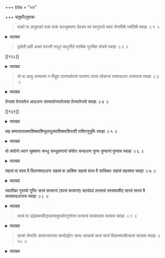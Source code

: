 +++
title = "०४"

+++
चतुर्थोऽनुवाकः

> वाको वा अनुवाको वाकं वाकं सञ्जुषमाणः देवस्य स्वं स्वगुप्तये स्वयं जेनातिषे ज्योतिषे स्वाहा ॥ १ ॥

<details><summary>व्याख्या</summary>

वाकः अनुवाक एव यद्वा वाकं वाकं प्रत्यनुवाकं प्रतिवाक्यं वा सञ्जुषमाणः अस्य मन्त्रस्याध्येतरि प्रियमाणः ॥ 

> वेदाक्षराणि यावन्ति पठितानि द्विजोत्तमैः ।  
यावन्ति हरिनामानि कीर्तितानि न संशयः ।  
तपसा विद्यया तुष्ट्या धत्ते वेदं हरेस्तनुम् ॥ 
 
इति स्वनामत्वाच्च “स ह वा एतस्य महतो भूतस्य निश्वसितमेतद्यदृग्वेदः" इत्यादिश्रुतेर्निश्वासरूपत्वाच्च वाकं सञ्जुषमाण इत्युक्तम् । देवः 

> दिवु क्रीडाविजिगीषाव्यवहारद्युतिस्तुतिमोदमदस्वप्नकान्तिगतिषु 

इति । स देवः स्वं स्वतेजोरूपं स्वगुप्तये स्वकृतलोकमर्यादरक्षणार्थं त्रयोमयं सूर्यं जेनातिषे कल्पयति । "सूर्याचन्द्रमसौ धाता यथापूर्वमकल्पयत्" इति श्रुतिः । 

> आदित्यो वा एष एतन्मण्डलं तपति तत्र ता ऋचस्तदृचा मण्डलँ स ऋचां लोकोऽथ य एष एतस्मिन् मण्डलेऽर्चिर्दीप्यते तानि सामानि स साम्नां लोकोऽथ य एष एतस्मिन्मण्डलेऽर्चिषि पुरुषस्तानि यजूँषि स यजुषा मण्डलँ स यजुषां लोकः सैषा त्रय्येव विद्या तपति 

इत्यादिस्वयज्योतिषे अनश्वरज्योतिषे तुभ्यम् ॥ १ ॥

</details>

> द्वावेतौ पक्षी अचरं चरन्तौ नाधुरं व्यधुनीते यश्चैकं भुनक्ति भोक्त्रे स्वाहा ॥ २ ॥ 
 
[[१२८]]

<details><summary>व्याख्या</summary>

शरीरस्य तौ एतौ द्वौ जीवात्मपरमात्मानौ पक्षी पक्षिप्रायौ अचरं प्रकृतिं चरन्तौ शरीरे स्थितौ । यद्वा "चर गतिभक्षणयोः" इति प्रयोज्यप्रयोजकभावेन प्रकृतिं भक्षयन्तौ । 
यद्वा कर्मफलमुपनिषदन्तरे - 

> ऋतं पिबन्तौ सुकृतस्य लोके  
गुहां प्रविष्टौ परमे परार्धे ।  
छायातपौ ब्रह्मविदो वदन्ति  
पञ्चाग्नयो ये च त्रिणाचिकेताः ॥ इति ॥

नाधुरं व्यधुनीते तत्र परमां धुरं भारं धुनित इति न धुनित एव । श्रुत्यन्तरे - 

> द्वा सुपर्णा सयुजा सखाया समानं वृक्षं परिषस्वजाते ।  
तयोरन्यः पिप्पलं स्वाद्वत्त्यनश्नन्नन्यो अभिचाकशीति ॥ 

यश्चैकं भुनक्ति यः परमात्मा एकजीवात्मानं चकारात्प्रकृतिं च 
भुनक्ति संहरति । 
श्रुतिः - 

> यस्य ब्रह्म च क्षत्रं च उभे भवत ओदनः ।  
मृत्युर्यस्योपसेचनं क इत्था वेद यत्र सः ॥ 

इति ॥ 

हरेरेव सर्वसंहारकरत्वं श्रूयते 

> हरिँ हरन्तमनुयन्ति देवाः । विश्वस्येशानं वृषभं मतीनाम् 

इति । ईशानशब्दश्रवणाद्रुद्र एवेति चेत् सत्यम् । “विश्वस्येशानम्”, “पतिं विश्वस्यात्मेश्वरम्", "अस्येशाना जगतो विष्णुपत्नी" इत्यादिश्रुतिषु लक्ष्मीनारयणयोर्जगदीश्वरत्वश्रवणात्केवलेशानशब्दश्रवणाभावात् । "ईशानः सर्वविद्यानाम्" इति विद्यामात्रेशानत्वस्य श्रवणात् । 
 
[[१२९]]

> ब्रह्मा शम्भुस्तथैवार्कश्चन्द्रमाश्च शतक्रतुः ।  
एवमाद्यास्तथा चान्ये युक्ता वैष्णवतेजसा ॥  
जगत्कार्यावसाने तु वियुज्यन्ते च तेजसा ।  
वितेजसश्च ते सर्वे पञ्चत्वमुपयान्ति च ॥ 

इति ॥ 
अत एव सर्वसंहारकत्वं श्रीमन्नारायणस्य सर्वसंहारकस्य ॥ २ ॥

</details>

> यो वा आयुः परमात्मा न मीढुषः पारम्पर्यात्परं परायणः पराय लोकानां परमादधानः परम्पराय स्वाहा ॥ ३ ॥ 

<details><summary>व्याख्या</summary>

यः परमात्मा नारायणः मीढुषो रुद्रस्य "नमो रुद्राय मीढुषे" इति परमायुः आपन्निवारकत्वात् परममृत्युत्वाच्च । आरण्यके- "किं तद्विष्णोर्बलमाहुः" इत्यारभ्य बलादिकमुत्पाद्य "पृच्छामि त्वा परं मृत्युम्" इति प्रश्नस्य प्रतिवचनम् । 

> अमुमाहुः परं मृत्युम् । पवमानं तु मध्यमम् ।  
अग्निरेवावमो मृत्युः । चन्द्रमाश्चतुरुच्यते ॥ 

इति भगवत्येव परं मृत्युत्वं प्रतिपादितम् । परमात्मानमन्तर्यामिणम् । विभक्तिव्यत्ययः । परमात्मा पारम्पर्यात्परम्पराय लोकानां परमुत्कृष्टपरः भिन्नपरः शत्रुश्च परमादधानः उत्कृष्टत्वं प्रथमानः अत एव परायणः परमगतिभूतः मोक्षोपायभूत इत्यर्थः । यद्वा चतुर्विधपुरुषार्थानां गतिभूतः । पराय उत्कृष्टगतिभूताय । 
ननु, 

> यो ब्रह्मा ब्रह्मण उज्जहार प्राणेश्वरः कृत्तिवासाः पिनाकी ।  
ईशानो देवः स न आयुर्दधातु तस्मै जुहोमि हविषा घृतेन ॥ 

इत्यायुषो निमित्ते कथं रुद्रप्रार्थना प्रतिपाद्यत इति चेत्सत्यम् । 

[[१३०]]

भारते - 

> ततस्ते च सुरास्सर्वे ब्रह्मा ते च महर्षयः ।  
वेददृष्टेन विधिना वैष्णवं क्रतुमारभन् ॥  
तस्मिन् सत्रे तदा ब्रह्मा स्वयं भागमकल्पयत् ।  
देवा महर्षयश्चैव सर्वे भागानकल्पयन् ॥  
ते कार्तयुगधर्माणो भागाः परमसत्कृताः ।  
प्रापुरादित्यवर्णान्तं पुरुषं तमसः परम् ॥ 

श्रीभगवान् - 

> येन यः कल्पितो भागः स तथा समुपागतः ।  
यतोऽहं प्रविशाम्यद्य फलमावृत्तिलक्षणम् ॥  
यज्ञैर्ये वापि यक्ष्यन्ति सर्वलोकेषु वै सुराः ।  
कल्पयिष्यन्ति वै भागांस्ते नरा वेदकल्पितान् ॥  
यो मे यथा कल्पितवान् भागमस्मिन् महाक्रतौ ।  
स तथा यज्ञभागार्हो वेदसूत्रे मया कृते 

॥ इति ॥ अतो ब्रह्मरुद्रादीनां तत्तत्कर्मसु पूजार्हत्वं भगवतो नारायणस्य वरप्रदानलब्धम् । यद्वा संहारकत्वेन भगवता सृष्टत्वात् तत्पूजेति इदं प्रपन्नविषयं न भवति । भगवन्मन्त्रस्य मृत्युञ्जयत्वम् । 

> एते सहस्रमयुतं पाशा मृत्यो मर्त्याय हन्तवे ।  
तान् यज्ञस्य मायया सर्वानवयजामहे । 

अस्यार्थः - हे मृत्यो मर्त्याय हन्तवे वर्तसे व्रतसहस्रमयुतमेते पाशाः तान्पाशान् यज्ञस्य मायया “यज्ञो वै विष्णुः" इति श्रुतेः ।

उपनिषदन्तरे -

> यज्ञाख्यः परमात्मा य उच्यते तस्य होतृभिः ।  
उपनीतं ततोऽस्यैतत्तस्माद्यज्ञोपवीतकम् ॥ 

इति ॥ 
 
[[१३१]] 

विष्णोर्मायया आश्चर्यकारिण्या वैष्णव्या विद्यया मन्त्रेण सर्वान् तान् पाशानवयजामहे अधस्तात्कुर्मः । 

> यदन्तस्तमशेषेण वाङ्मयं देववैदिकम् ।  
तस्मै व्यापकमुख्याय मन्त्राय महते नमः ॥ 

ननु 

> हरिँ हरन्तमनुयन्ति देवाः । विश्वस्येशानं वृषभं मतीनाम् । ब्रह्मसरूपमनु मेदमागात् । 

इत्यादिषु हरिं नृसिंहं हरन्तं शरभरूपेण ईशानं रुद्रं देवा अनुयान्ति गतिं कुर्वन्ति । अतः सर्वसंहारकारको रुद्र एवेति चेत् तदसत् । 

> पूर्वापरपरामृष्टशब्दानां कुरुते मतिम् । 

इति । 

पूर्वानुवाके - 

> भर्ता सन्भ्रियमाणो बिभर्ति । एको देवो बहुधा निविष्टः । 

इत्यारभ्य 

> तमेव मृत्युममृतं तमाहुः । तं भर्तारं तमु गोप्तारमाहुः 

इत्यादिषु भर्तृशब्देन 

> व्यष्टभ्नाद्रोदसी विष्णवेते । दाधर्थ पृथिवीमभितो मयूखैः 

इति स्वकान्त्यैवावतीर्य तेन रूपेण जगद्धरणम् 

> किं तद्विष्णोर्बलमाहुः । का दीप्तिः किं परायणम् । एको यद्धारयद्देवः । रेजती रोदसी उभे । वाताद्विष्णोर्बलमाहुः । 

इत्यारभ्य । 

> पृच्छामि त्वा परं मृत्युम् । अवमं मध्यमं चतुम् । लोकं च पुण्यपापानाम् । एतत्पृच्छामि सम्प्रति । अमुमाहुः परं मृत्युम् । पवमानं तु मध्यमम् । अग्निरेवावमो मृत्युः । चन्द्रमाश्चतुरुच्यते ॥ 

इति परमात्मनो विष्णोरेव परं मृत्युत्वं प्रतिपादितम् । देवशब्दः सामान्यवाचीति एको देव इत्युक्तम् । “एको देवो नारायणः", "अपहतपाप्मा दिव्यो देव एको नारायणः", "रुद्रास्तु बहवः", "सहस्राणि सहस्रशो ये रुद्राः", "तमेव मृत्युम्", "परं मृत्यो अनु परेहि पन्थाम्” इति । 

[[१३२]] 
 
नृसिंहतापनीयोपनिषदि - 

> उग्रं वीरं महाविष्णुं ज्वलन्तं सर्वतोमुखम् ।  
नृसिंहं भीषणं भद्रं मृत्युमृत्युं नमाम्यहम् ॥ 

इति ॥ 
तत्रैव — 

> अथ कस्मादुच्यत उग्रमिति । स होवाच प्रजापतिः - यस्मात्स्वमहिम्ना सर्वान् लोकान् सर्वान् देवान् सर्वानात्मनः सर्वाणि भूतानि उद्गृह्णाति अजस्रं सृजति विसृजति वासयति उदग्राह्यत ́उद्गृह्यते । 
>
> स्तुहि श्रुतं गर्तसदं युवानं मृगं न भीममुपहत्नुमुग्रम् ।  
मृडा जरित्रे सिंह स्तवानो अन्यं ते अस्मन्निवपन्तु सेनाः ॥  
>
> तस्मादुच्यत उग्रमिति ॥ 

> अथ कस्मादुच्यते वीरमिति । यस्मात्स्वमहिम्ना सर्वान् लोकान् सर्वान् देवान् सर्वानात्मनः सर्वाणि भूतानि विरमति विरामयत्यजस्रं सृजति विसृजति वासयति । यतो वीरः कर्मण्यः सुदक्षो युक्तग्रावा जायते देवकामः । तस्मादुच्यते वीरमिति ॥ 

> अथ कस्मादुच्यते महाविष्णुमिति । यस्मात्स्वमहिम्ना सर्वान् लोकान् सर्वान् देवान् सर्वानात्मनः सर्वाणि भूतानि व्याप्नोति व्यापयति स्नेहो यथा पललपिण्डं शान्तमूलमोतं प्रोतमनुव्याप्तं व्यतिषिक्तो व्याप्यते व्यापयते । 
>
>> यस्मान्न जातः परो अन्यो अस्ति  
य आविवेश भुवनानि विश्वा ।  
प्रजापतिः प्रजया संविदानः  
त्रीणि ज्योतीँषि सचते स षोडशी ॥  
>
> तस्मादुच्यते महाविष्णुमिति ॥ 
 
[[१३३]]

> अथ कस्मादुच्यते ज्वलन्तमिति । यस्मात् स्वमहिम्ना सर्वान् लोकान् सर्वान् देवान् सर्वानात्मनः सर्वाणि भूतानि स्वतेजसा ज्वलति ज्वालयति ज्वाल्यते ज्वालयते । सविता प्रसविता दीप्तो दीपयन् दीप्यमानः ज्वलन् ज्वलिता तपन् वितपन् सन्तपन् रोचनो रोचमानः शोभनः शोभमानः कल्याणः । तस्मादुच्यते ज्वलन्तमिति ॥

> अथ कस्मादुच्यते सर्वतोमुखमिति । यस्मात्स्वमहिम्ना सर्वान् लोकान् सर्वान् देवान् सर्वानात्मनः सर्वाणि भूतानि स्वयमनिन्द्रियोऽपि सर्वतः पश्यति सर्वतः शृणोति सर्वतो गच्छति सर्वत आदत्ते सर्वगः सर्वगतस्तिष्ठति । 
>
>> एकः पुरस्ताद्य इदं बभूव यतो बभूव भुवनस्य गोपाः ।  
यमप्येति भुवनँ साम्पराये नमामि तमहं सर्वतोमुखमिति ।  
तस्मादुच्यते सर्वतोमुखमिति ॥ 

> अथ कस्मादुच्यते नृसिंहमिति । यस्मात्सर्वेषां भूतानां ना वीर्यतमः श्रेष्ठतमश्च सिंहो वीर्यतमः श्रेष्ठतमश्च तस्मान्नृसिंह आसीत् परमेश्वरो वा जगद्धितमेतद्रूपं यदक्षरं भवति । 
>
>> प्रतद्विष्णुः स्तवते वीर्याय मृगो न भीमः कुचरो गरिष्ठाः ।  
यस्योरुषु त्रिषु विक्रमणेष्वधिक्षियन्ति भुवनानि विश्वा ॥
>
> तस्मादुच्यते नृसिंहमिति ॥

> अथ कस्मादुच्यते भीषणमिति । यस्माद्भीषणं यस्य रूपं दृष्ट्वा सर्वे लोकाः सर्वे देवाः सर्वाणि भूतानि भीत्या पलायन्ते स्वयं यतः कुतश्च न 
बिभेति । 
>
>> भीषास्माद्वातः पवते भीषोदेति सूर्यः ।  
भीषास्मादग्निश्चेन्द्रश्च मृत्युर्धावति पञ्चम इति ॥ 
> 
> तस्मादुच्यते भीषणमिति ॥

[[१३४]]

> अथ कस्मादुच्यते भद्रमिति । यस्मात् स्वयं भद्रो भूत्वा सर्वदा भद्रं ददाति । रोचनो रोचमानः शोभनः शोभमानः कल्याणः । 
>
>> भद्रं कर्णेभिः शृणुयाम देवाः भद्रं पश्येमाक्षभिर्यजत्राः ।  
स्थिरैरङ्गैस्तुष्टुवा ँ सस्तनूभिः व्यशेम देवहितं यदायुः ॥ 
>
> तस्मादुच्यते भद्रमिति ॥

> अथ कस्मादुच्यते मृत्युमृत्युमिति । यस्मात् स्वमहिम्ना स्वभक्तानां स्मृत एव मृत्युमपमृत्युं च मारयति । 
>
>> य आत्मदा बलदा यस्य विश्व उपासते प्रशिषं यस्य देवाः ।  
यस्य छायामृतं यस्य मृत्युः कस्मै देवाय हविषा विधेम ॥ 
>
> तत्मादुच्यते मृत्युमृत्युमिति ॥ 

> अथ कस्मादुच्यते नमामीति । यस्माद्यं सर्वे देवा नमन्ति 
मुमुक्षवो ब्रह्मवादिनश्च । 
>
>> प्रनूनं ब्रह्मणस्पतिर्मन्त्रं वदत्युक्थ्यम् ।  
यस्मिन्निन्द्रो वरुणो मित्रो अर्यमा देवा ओकांसि चक्रिरे ॥ 
>
> तस्मादुच्यते नमामीति ॥

> अथ कस्मादुच्यते अहमिति । 
>
>> अहमस्मि प्रथमजा ऋतस्य पूर्वं देवेभ्यो अमृतस्य नाभिः ।  
यो मा ददाति स इ देवमावाः अहमन्नमन्नमदन्तमद्मि ।  
अहं विश्वं भुवनमभ्यभवां सुवर्णज्योतीः ॥ 
>
> य एवं वेद । इत्युपनिषत् ॥ 

उपनिषत्सु नृसिंहस्य प्रभावा एवं श्रूयन्ते । 
 
[[१३५]]

पुराणेषु च - 

> ब्रह्मरुद्रेन्द्रवह्नीन्दुदिवाकरमनुग्रहाः ।  
तच्छक्त्याऽधिष्ठितास्सन्तो मोदन्ते दिवि देवताः ॥  
जगत्कार्यावसाने तु वियुज्यन्ते च तेजसा ।  
वितेजसश्च ते सर्वे पञ्चतामुपयान्ति च ॥ 

इति ॥ भारते - 

> सत्त्वमादाय सर्वेषां तेजसोऽथ दिवौकसाम् ।  
तेजसाऽप्यधिको भूत्वा भूयोऽप्यतिबलोऽभवत् ॥  
ततः प्रभृति देवानां देवदेवो भवोद्भवः ।  
पतिश्च सर्वभूतानां पशूनां चाभवत्तदा ॥  
भासयामास तान् सत्त्वान् देवदेवो महाद्युतिः ।  
अर्थमादाय सर्वेषां तेजसा प्रज्वलन्निति ॥  
ततोऽभिषिषिचुः सर्वे सुरा रुद्रा मुरारिहम् ।  
महादेव इति ह्यासीद्देवदेवो महेश्वरः ॥ 

अत एव महादेवादिशब्दवाच्यत्वं रुद्रस्य वरप्रदानलब्धम् अत एव तमेव मृत्युमित्युक्तम् । अत्र परंब्रह्मण एवामृतशब्दवाच्यत्वं न तु रुद्रस्य । आरण्यके – 

> नैव देवो न मर्त्यः । न राजा वरुणो विभुः ।  
नाग्निर्नेन्द्रो न पवमानः । मातृक्कच्चन विद्यते ।  
दिव्यस्यैका धनुरार्त्निः पृथिव्यामपरा श्रिता ।  
तस्येन्द्रो वम्रिरूपेण । धनुर्ज्यामच्छिनत्स्वयम् ।  
तदिन्द्रधनुरित्यज्यम् । अभ्रवर्णेषु चक्षते । एतदेव शंयोर्बार्हस्पत्यस्य ।  
एतद्रुद्रस्य धनुः । रुद्रस्य त्वेव धनुरार्त्निः । शिर उत्पिपेष ।  
स प्रवर्ग्योऽभवत् । तस्माद्यस्स प्रवर्ग्येण यज्ञेन यजते ।  
रुद्रस्य स शिरः प्रतिदधाति । नैन‍ँ रुद्र आरुको भवति ॥ 

इति ॥ 
 
[[१३६]]

त्रिपुरसंहारकस्य रुद्रस्य पशुपतित्वादिप्रार्थना श्रूयते यजुषि - 

> तेषामसुराणां तिस्रः पुर आसन्नयस्मय्यवमाथ रजताथ हरिणी ता देवा जेतुं नाशक्नुवन् ता उपसदैवाजिगीषन् तस्मादाहुर्यश्चैवं वेद यश्च नोपसदा वै महापुरं जयन्तीति त इषुँ समस्कुर्वताग्निमनीक‍ँ सोमँ शल्यं विष्णुं तेजनं तेऽब्रुवन् क इमामसिष्यतीति रुद्र इत्यब्रुवन् रुद्रो वै क्रूरः सोऽस्यत्विति सोऽब्रवीद्वरं वृणा अहमेव पशूनामधिपतिरसानीति तस्माद्रुद्रः पशूनामधिपतिः 

इत्यादि ॥

श्वेताश्वतरे - 

> तं विश्वरूपं भवभूतमीड्यं देवं स्वचित्तस्थमुपास्य पूर्वम् ।  
स वृक्षकालाकृतिभिः परोऽन्यो यस्मात्प्रपञ्चः परिवर्ततेऽयम् ॥  
धर्मावहं पापनुदं भगेशं ज्ञात्वात्मस्थममृतं विश्वधाम ।  
तमीश्वराणां परमं महेश्वरं तं देवतानां परमं च दैवतम् ॥  
पतिं पतीनां परमं परस्ताद्विदाम देवं भुवनेशमीड्यम् ।  
न तस्य कार्यं करणं च विद्यते न तत्समश्चाभ्यधिकश्च दृश्यते ॥  
परास्य शक्तिर्विविधैव श्रूयते स्वाभाविकी ज्ञानबलक्रिया च ।  
न तस्य कश्चित्पतिरस्ति लोके नचेशिता नैव च तस्य लिङ्गम् ।  
स कारणं करणाधिपाधिपो न चास्य कश्चिज्जनिता न चाधिपः ॥ 

इत्यादि । 
तं विश्वरूपमित्यारभ्य प्रतिपादितानि विशेषणानि रुद्रपराणीति चेत् तदसत् । 

> सहस्रशीर्षा पुरुषः सहस्राक्षः सहस्रपात् ।  
सहस्रशीर्षं देवं विश्वाक्षं विश्वशंभुवम् ॥

[[१३७]]
 
> विश्वं नारायणं देवमक्षरं परमं पदम् ।  
विश्वतः परमं नित्यं विश्वं नारायणँ हरिम् ॥  
विश्वमेवेदँ सर्वं तद्विश्वमुपजीवति ।  
पतिं विश्वस्यात्मेश्वरँ शाश्वतँ शिवमच्युतम् ॥ 

इत्यादि ॥ 
मुण्डकोपनिषदि -

> अग्निर्मूर्धा चक्षुषि चन्द्रसूर्यौ  
दिशः श्रोत्रे वाग्विवृताश्च वेदाः ।  
वायुः प्राणो हृदयं विश्वमस्य  
पद्भ्यां पृथिवी ह्येष सर्वभूतान्तरात्मा ॥ 

इत्यादि ॥ 
दिवौकसामर्धतेजसाप्याये तस्य अखिलदेवतावरप्रदानेन पशुपतित्वादिकं प्राप्तस्य पशुपतेः सर्वसंहारकत्वं नोपपद्यते । 
किञ्च - 

> नमाम्यहं पापनुदं भगेशं ज्ञात्वात्मस्थममृतं विश्वधाम ।  
तमीश्वराणां परमं महेश्वरं तं देवतानां परमं च दैवतम् ।  
पतिं पतीनां परमं परस्ताद्विदाम देवं भुवनेशमीड्यम् ॥

इत्याद्युपनिषद्वाक्येषु भगवन्महिमा प्रतिपाद्यते । 

> व्यक्तं हि भगवान् देवः साक्षान्नारायणः स्वयम् ।  
अष्टाक्षरस्वरूपेण मुखेषु परिवर्तते ॥

इति भगवन्मन्त्राः केवलमृत्युञ्जया न भवन्ति । किन्तु चतुर्वर्गफलप्रदा वा ॥ ३ ॥

</details>

तेजसां तेजस्तेज आदधानः सत्त्वस्तेजस्तेजसां तेजस्तेजसे स्वाहा ॥ ४ ॥ 
 
[[१३९]]

<details><summary>व्याख्या</summary>

यः परमात्मा तेजसां तेजस्तेज आदधानः नक्षत्राग्निचन्द्रसूर्याणामुत्तरोत्तरं तेजः प्रयच्छमानः सत्त्वस्तेजस्तेजसां सूर्यादीनां तेजोयुक्तानां यदा कदाचित् तेजोदर्शनाभावात् । 

कठवल्लीषु - 

> न तत्र सूर्यो भाति न चन्द्रतारकं  
नेमा विद्युतो भान्ति कुतोऽयमग्निः ।  
तमेव भान्तमनु भाति सर्वं  
तस्य भासा सर्वमिदं विभाति ॥ 

इति ॥ 
सूर्याद्यपेक्षयाऽधिकतेजोरूपत्वश्रवणात् नाशरहितत्वाच्च सत्त्वस्तेजसामित्युक्तम् । तेजस्विषु स्थितानां तेजसां तेषां तेजसामपि तेजसे पराभिभवनसामर्थ्यं तेज इति तस्मै ॥ ४ ॥ 

</details>

सह सम्पायास्त्वमाशिषमाशिभूताभूतमाशिषमाशिराशी राशिरनुभूमिः स्वाहा ॥ ५ ॥ 

<details><summary>व्याख्या</summary>

चेतनाचेतनेषु सर्वत्रान्तर्यामित्वेन वसन् वैषम्यनैर्घृण्याभावात् शत्रुमित्रोदासीनानां सहासमत्वे समत्वायाः पासि त्वम् आशिषमाशिभूताभूतम् आशिभूतम् अभूतं च आशिषमाशिः आशीराशिः आशिषां राशिः अनुभूमिः उत्पत्तिस्थानम् । तुभ्यमित्यर्थः ॥ ५ ॥ 

</details>

यो संयोगो ध्यानं जुषमाणः सन्धुः सन्धुक्षणानां संयोगः सन्दधानः पुण्यः पुण्यानां पुण्याय स्वाहा ॥ ६ ॥

<details><summary>व्याख्या</summary>

जीवात्मपरमात्मनोर्यो वा संयोगः उपायत्वेन च ध्यानं संयोगः । उपायत्वेनोपेयत्वेन च प्रीतिपूर्वकं जुषमाणः सेवमानः सन्धुक्षणानां कृपाकटाक्षेण प्रोक्षणाप्रोक्षणानां विषयभूतः सन्धुः सम्यक् प्रोक्षित इत्यर्थः । 
 
[[१३९]]

संयोगः सन्दधानः एवम्भूतः संयोगः सन्दधानः । पुण्यानां पुण्यशरीराणाम् एष एव साधु कर्मकरायते । यमेभ्यो लोकेभ्य उन्निषति एष एव साधुकर्म कारयति यमरो निनीषतीति । 
श्रीगीतायाम् — 

> तेषां सततयुक्तानां भजतां प्रीतिपूर्वकम् ।  
ददामि बुद्धियोगं तं येन मामुपयान्ति ते ॥

यद्वा पुण्यानां पुण्य इतरेषां मध्यस्थः तेन विना तृणाग्रमपि न चलतीति । पुण्याय पुण्यस्वरूपिणे तुभ्यम् ॥ ६ ॥

</details>

सहस्रं वा यस्य वै वितानमादधानः सहस्रं वा आशिषः सहस्रं यस्य वै सासिकाः सहस्रं सहस्राय स्वाहा ॥ ७ ॥

<details><summary>व्याख्या</summary>

मुक्तानामैश्वर्यं प्रतिपादयति । यस्य मुक्तस्य परमपदं गच्छतः सहस्रं वा यस्य वै वितानं मण्टपादूर्ध्वाच्छादनादि आदधानः । स्वयमेवातपमप्रयच्छमानः । सहस्रं वा आशिषः स्रक्चन्दनादयः । सासिकाः आसनादिभिः सहिताः । सहस्रं यस्य वै सासिकाः आसने सह रन्तुं योग्याः स्त्रियः । सहस्रं सहस्राय । "सहस्रशीर्षा पुरुषः" इत्यादिश्रुतिसिद्धाय तुभ्यम् । "तं पञ्चशतान्यप्सरसां प्रतिधावन्ति शतं मालाहस्ताः" इत्यादि ॥ ७ ॥ 

</details>

स्वातीका गुप्तयो गुप्तिः सत्त्वं सत्त्वानां (सत्यं सत्यानां) सात्वंपदं तत्सत्त्वं सत्त्वमासीत् सात्त्वं सात्त्वं वै सत्त्वमादधानाय स्वाहा ॥ ८ ॥ 

<details><summary>व्याख्या</summary>

स्वातीका गुप्तयः स्वर.... शं परमात्मानं नारायणमतिक्रम्य देवतान्तरमन्त्रान्तरसाधनान्तरप्रयोजनान्तरादीनामकिञ्चित्करत्वात् तेषां गोप्तृत्वशक्त्यभावात् गोप्तृत्वेन वरणं गुप्तयः ।

[[१४०]] 

यद्वा स्वान्तर्यामिणः परमात्मन एव गोप्तृत्वादयः । 

> आनुकूल्यस्य सङ्कल्पः प्रातिकूल्यस्य वर्जनम् ।  
रक्षिष्यतीति विश्वासो गोप्तृत्ववरणं तथा ॥  
आत्मनिक्षेपकार्पण्यं षड्विधा शरणागतिः ।  
अनन्यसाध्ये स्वाभीष्टे महाविश्वासपूर्वकम् ।  
तदेकोपायता याच्ञा प्रपत्तिः शरणागतिः ॥ 

इति ॥ गुप्तिः रक्षणं सत्त्वं यथार्थं सत्त्वानां सत्त्वभूतहितमिति भूतहितयुक्तानां सात्त्वंपदं सत्त्वपदपदं तत्सत्त्वं तत्सात्त्विकपदं नान्यदिति । 

> यत्पदं सात्वताभिख्यं विष्णुलोके महीयते । 

"देवैः सुकृतकर्मभिस्तत्र माममृतं कृधीन्द्रायेन्दो परिस्रव" इति ऋग्वेदब्राह्मणे । यद्वा परमात्मनो गुप्तयः गोप्तृत्वादिकमेव धर्मोत्तरापेक्षया सत्यं यथार्थमिति ये गृह्णन्ति तेषां सत्यानां सत्यत्वेन गृहीतानां सात्त्वंपदं परमपदं सत्त्वमासीत् । सात्त्विकमेवासीत् । सात्त्वं वै सत्त्वमेव सात्त्वं सात्वतशब्दवाच्यम् । “नामैकदेशे नामग्रहणम्" भीमो भीमसेन इतिवत् । 

> नित्यनैमित्तिकाजस्रा याज्ञीयाः परमाः क्रियाः ।  
सर्वं सात्वतमास्थाय विधिश्चक्रे समाहितः ॥ 

इति ॥ सत्त्वप्रधानत्वात् सात्वतशब्दप्रयोगः । भारतोक्तसात्वतशब्दवाच्यं पञ्चरात्रं न भवति सात्त्विकनामत्वेन प्रणीतत्वात् । 

> अथांशोः सात्वतो नाम विष्णुभक्तः प्रतापवान् ।  
महात्मा दाननिरतो धनुर्वेदविदां वरः ॥  
स नारदस्य वचनाद्वासुदेवार्चने रतः ।  
शास्त्रं प्रवर्तयामास कुण्डगोळादिभिः श्रुतम् ॥ 

[[१४१]]

> तस्य नाम्ना तु विख्यातं सात्वतं नाम शोभनम् ।  
प्रवर्तते महाशास्त्रं कुण्डादीनां हितावहम् ॥ 

इति ॥ साङ्ख्यपुराणे — 

> श्रुतिभ्रष्टः श्रुतिप्रोक्तप्रायश्चित्ते भयं गतः ।  
क्रमेण श्रुतिविध्यर्थं मनुष्यस्तन्त्रमाश्रयेत् ॥  
धर्मशास्त्रपुराणे च प्रोक्तं हि मरणान्तिकम् ।  
प्रायश्चित्तं मनुष्याणां पापिष्ठानां सुदारुणम् ॥  
भयं प्रबलचित्तानां मरणे जायते भृशम् ।  
तेषामेवाभिरक्षार्थं खल्वहं तन्त्रमुक्तवान् ॥  
पाञ्चरात्रं भागवतं तन्त्रं सात्वतनामकम् ।  
वेदाग्रहं समुद्दिश्य कमलापतिरुक्तवान् ॥ 

इति ॥ भागवते - 

> त्रिवक्त्राया उपश्लोकः पुत्रः कृष्णमनुव्रतः ।  
शिष्यः साक्षान्नारदस्य ददौ चित्तमखण्डितम् ॥  
तेनोक्तं सात्वतं तन्त्रं यज्ज्ञात्वा मुक्तिभाग्भवेत् ।  
यत्र स्त्रीशूद्रदासानां संस्कारो वैष्णवः स्मृतः ॥ 

इति परमात्मपरत्वात् पारमात्मिकं सात्वतशव्दवाच्यं स्वातन्त्र्येण देवतान्तरमन्त्रान्तरादिप्रतिपादनाभावात् वैदिकत्वेन प्रसिद्धं श्रीमद्वैखानसं सात्विकमेव । सत्वमादधानाय सात्त्विकगुणं प्रयच्छमानाय तुभ्यम् ॥ ८ ॥

</details>

> सत्त्वं वा उद्रेकमासीद्यत्सत्त्वमुभयोरनुगोप्ता तत्सत्यं सत्यंपदाय सत्याय स्वाहा ॥ ९ ॥

<details><summary>व्याख्या</summary>

सत्त्वं वा सात्विकमेव यत्तस्य परमात्मनः उद्रेकमासीत् प्रचुरमासीत् । यत्सत्त्वं सात्त्विकप्रधानं ब्रह्म उभयोरपि ऐहिकामुष्मिकयोः अनुगोप्ता साकल्येन गोप्ता ।
 
[[१४३]]

यद्वा स्थावरजङ्गमात्मकयोः । यद्वा मृते जन्मनो रक्षतः तत्सत्यं सत्यंपदाय ततः ब्रह्मपदाय परमपदाय सत्यं परमपदप्राप्तये सत्यमित्यर्थः । "नान्यः पन्था अयनाय विद्यते" इति श्रुतेः । सत्याय यथार्थभूताय तुभ्यम् ॥ ९ ॥

</details>

> सत्यो जेनातिः सत्यान्तरात्मा सत्योद्योगः सत्यः सत्कर्मा सत्यं सत्यं वितानमासीत्सत्यं सत्याय स्वाहा ॥ १० ॥

<details><summary>व्याख्या</summary>

विनाशरहितत्वात् सत्यो जेनातिः । यद्वा भूतहितत्वात् सर्वेषां हितरूपः । जेनातिः दीप्तिः । सत्यान्तरात्मा सत्यस्वभावः । सत्योद्योगः सत्यसङ्कल्पः । सत्यः नित्यः । सत्कर्मा शोभनकर्मा । ननु यदि परमात्मा विष्णुः सत्कर्मा तर्हि भृगुपत्न्यादिस्त्रीवधादिकमेव नोपपद्यत इति चेत्सत्यम् । 
उत्तरश्रीरामायणे — 

> शृणु राजन् यथावृत्तं पुरा देवासुरा युधि ।  
दैत्यासुरैर्भज्यमाना भृगुपत्नीं समाश्रिताः ॥  
यदा दत्ताभयास्तत्र न्यवसन्निर्भयास्तदा ।  
तया परिगृहीतांस्तान् दृष्ट्वा क्रुद्धः सुरोत्तमः ॥  
चक्रेण शितधारेण भृगुपत्न्याः शिरोऽहरत् ।  
ततस्तान्निहतान् दृष्ट्वा पत्नीं भृगुकुलोद्भवः ॥  
शशाप सहसा क्रुद्धो विष्णुं परबलार्दनम् ।  
यस्मादवध्यां मे पत्नीमवधीः क्रोधमूर्च्छितः ॥  
तस्मात्त्वं मानुषे लोके जनिष्यसि जनार्दन ।  
तत्र पत्नीवियोगं त्वं प्राप्स्यसे बहुवार्षिकम् ।  
ततः प्रतिहरः शापस्तमृषिं पुनरागमत् ॥ 

इत्यादिसृष्टिस्थितिसंहारकर्तृत्वात् दुष्टनिग्रहकर्तृत्वाच्च ॥ 
 
[[१४३]] 

> अप्रमेयोऽनियोज्यश्च यत्र कामागमो वशी ।  
मोदते भगवान् भूतैर्बालः क्रीडनकैरिव ॥ 

इति ॥ 
लीलाविभूतिकत्वात् सर्वात्मकत्वात् निरङ्कुशे स्वतन्त्रत्वाच्च न दोषः । अत एव सत्कर्मा सत्यं सत्यं वितानमासीत् सत्यं यथार्थभूतहितं सत्याय यथार्थभूताय तुभ्यम् ॥ १० ॥ 

इति चतुर्थोऽनुवाकः ।

</details>
